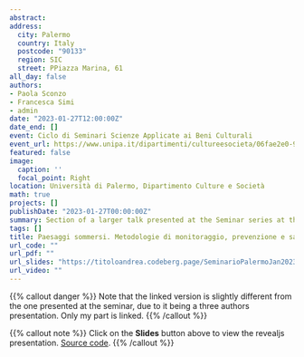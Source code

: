 ```yaml
---
abstract: 
address:
  city: Palermo
  country: Italy
  postcode: "90133"
  region: SIC
  street: PPiazza Marina, 61
all_day: false
authors:
- Paola Sconzo
- Francesca Simi
- admin
date: "2023-01-27T12:00:00Z"
date_end: []
event: Ciclo di Seminari Scienze Applicate ai Beni Culturali
event_url: https://www.unipa.it/dipartimenti/cultureesocieta/06fae2e0-9c9c-11ed-823b-005056010139/
featured: false
image:
  caption: ''
  focal_point: Right
location: Università di Palermo, Dipartimento Culture e Società
math: true
projects: []
publishDate: "2023-01-27T00:00:00Z"
summary: Section of a larger talk presented at the Seminar series at the University of Palermo.
tags: []
title: Paesaggi sommersi. Metodologie di monitoraggio, prevenzione e salvaguardia dei siti a rischio del bacino della diga di Mosul, Irak. Il progetto RE-Land.
url_code: ""
url_pdf: ""
url_slides: "https://titoloandrea.codeberg.page/SeminarioPalermoJan2023/@pages/TitoloPalermo2023.html"
url_video: ""
---
```


{{% callout danger %}}
Note that the linked version is slightly different from the one presented at the seminar, due to it being a three authors presentation. Only my part is linked.
{{% /callout %}}

{{% callout note %}}
Click on the **Slides** button above to view the revealjs presentation. [Source code](https://codeberg.org/titoloandrea/SeminarioPalermoJan2023).
{{% /callout %}}
